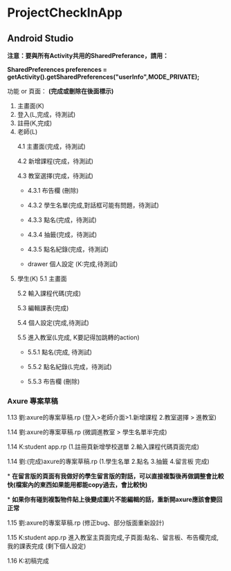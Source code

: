 # ProjectCheckInApp

## Android Studio
**注意：要與所有Activity共用的SharedPreferance，請用：** </p>
**SharedPreferences preferences = getActivity().getSharedPreferences("userInfo",MODE_PRIVATE);** </p>
功能 or 頁面： **(完成或刪除在後面標示)** </p>
1. 主畫面(K)
2. 登入(L,完成，待測試)
3. 註冊(K,完成)
4. 老師(L) </p>
   4.1 主畫面(完成，待測試) </p>
   4.2 新增課程(完成，待測試) </p>
   4.3 教室選擇(完成，待測試) </p>
      - 4.3.1 布告欄 (刪除)</p>
      - 4.3.2 學生名單(完成,對話框可能有問題，待測試)</p>
      - 4.3.3 點名(完成，待測試) </p>
      - 4.3.4 抽籤(完成，待測試) </p>
      - 4.3.5 點名紀錄(完成，待測試) </p>
   - drawer 個人設定 (K:完成,待測試) </p>
5. 學生(K)
   5.1 主畫面 </p>
   5.2 輸入課程代碼(完成) </p>
   5.3 編輯課表(完成) </p>
   5.4 個人設定(完成,待測試)</p>
   5.5 進入教室(L完成, K要記得加跳轉的action) </p>
      - 5.5.1 點名(完成, 待測試) </p>
      - 5.5.2 點名紀錄(L完成，待測試) </p>
      - 5.5.3 布告欄 (刪除)</p>
       
### Axure 專案草稿
1.13 劉:axure的專案草稿.rp (登入>老師介面>1.新增課程 2.教室選擇 > 進教室) </p>
1.14 劉:axure的專案草稿.rp (微調進教室 > 學生名單半完成) </p>
1.14  K:student app.rp (1.註冊頁新增學校選單 2.輸入課程代碼頁面完成)  </p>
1.14 劉:(完成)axure的專案草稿.rp (1.學生名單 2.點名 3.抽籤 4.留言板 完成) </p>
        * **在留言版的頁面有我做好的學生留言版的對話，可以直接複製後再做調整會比較快(檔案內的東西如果能用都能copy過去，會比較快)** </p>
       * **如果你有碰到複製物件貼上後變成圖片不能編輯的話，重新開axure應該會變回正常**  </p>
1.15 劉:axure的專案草稿.rp (修正bug、部分版面重新設計) </p>
1.15  K:student app.rp 進入教室主頁面完成,子頁面:點名、留言板、布告欄完成, 我的課表完成 (剩下個人設定)  </p>
1.16  K:初稿完成  </p>

